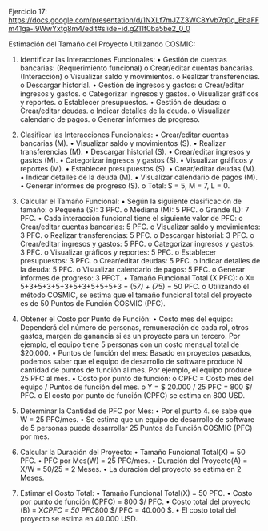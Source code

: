 Ejercicio 17: https://docs.google.com/presentation/d/1NXLf7mJZZ3WC8Yvb7q0q_EbaFFm41ga-I9WwYxtg8m4/edit#slide=id.g211f0ba5be2_0_0

Estimación del Tamaño del Proyecto Utilizando COSMIC:
1.	Identificar las Interacciones Funcionales:
    •	Gestión de cuentas bancarias: (Requerimiento funcional)
        o	Crear/editar cuentas bancarias. (Interacción)
        o	Visualizar saldo y movimientos.
        o	Realizar transferencias.
        o	Descargar historial.
    •	Gestión de ingresos y gastos:
        o	Crear/editar ingresos y gastos.
        o	Categorizar ingresos y gastos.
        o	Visualizar gráficos y reportes.
        o	Establecer presupuestos.
    •	Gestión de deudas:
        o	Crear/editar deudas.
        o	Indicar detalles de la deuda.
        o	Visualizar calendario de pagos.
        o	Generar informes de progreso.

2.	 Clasificar las Interacciones Funcionales:
    •	Crear/editar cuentas bancarias (M).
    •	Visualizar saldo y movimientos (S).
    •	Realizar transferencias (M).
    •	Descargar historial (S).
    •	Crear/editar ingresos y gastos (M).
    •	Categorizar ingresos y gastos (S).
    •	Visualizar gráficos y reportes (M).
    •	Establecer presupuestos (S).
    •	Crear/editar deudas (M).
    •	Indicar detalles de la deuda (M).
    •	Visualizar calendario de pagos (M).
    •	Generar informes de progreso (S).
        o	Total: S = 5, M = 7, L = 0.

3.	Calcular el Tamaño Funcional:
    •	Según la siguiente clasificación de tamaño:
        o	Pequeña (S): 3 PFC.
        o	Mediana (M): 5 PFC.
        o	Grande (L): 7 PFC.
    •	Cada interacción funcional tiene el siguiente valor de PFC:
        o	Crear/editar cuentas bancarias: 5 PFC.
        o	Visualizar saldo y movimientos: 3 PFC.
        o	Realizar transferencias: 5 PFC.
        o	Descargar historial: 3 PFC.
        o	Crear/editar ingresos y gastos: 5 PFC.
        o	Categorizar ingresos y gastos: 3 PFC.
        o	Visualizar gráficos y reportes: 5 PFC.
        o	Establecer presupuestos: 3 PFC.
        o	Crear/editar deudas: 5 PFC.
        o	Indicar detalles de la deuda: 5 PFC.
        o	Visualizar calendario de pagos: 5 PFC.
        o	Generar informes de progreso: 3 PFCT.
    •	Tamaño Funcional Total (X PFC):
        o	 X= 5+3+5+3+5+3+5+3+5+5+5+3 = (5*7) + (7*5) = 50 PFC.
        o	Utilizando el método COSMIC, se estima que el tamaño funcional total del proyecto es de 50 Puntos de Función COSMIC (PFC).

4.	Obtener el Costo por Punto de Función:
    •	Costo mes del equipo: Dependerá del número de personas, remuneración de cada rol, otros gastos, margen de ganancia si es un proyecto para un tercero. Por ejemplo, el equipo tiene 5 personas con un costo mensual total de $20,000.
    •	Puntos de función del mes: Basado en proyectos pasados, podemos saber que el equipo de desarrollo de software produce N cantidad de puntos de función al mes. Por ejemplo, el equipo produce 25 PFC al mes.
    •	Costo por punto de función: 
        o	CPFC = Costo mes del equipo / Puntos de función del mes.
        o	Y = $ 20.000 / 25 PFC = 800 $/ PFC.
        o	El costo por punto de función (CPFC) se estima en 800 USD.

5.	Determinar la Cantidad de PFC por Mes:
    •	Por el punto 4. se sabe que W = 25 PFC/mes.
    •	Se estima que un equipo de desarrollo de software de 5 personas puede desarrollar 25 Puntos de Función COSMIC (PFC) por mes.

6.	Calcular la Duración del Proyecto:
    •	Tamaño Funcional Total(X) = 50 PFC.
    •	PFC por Mes(W) = 25 PFC/mes.
    •	Duración del Proyecto(A) = X/W = 50/25 = 2 Meses.
    •	La duración del proyecto se estima en 2 Meses.

7.	Estimar el Costo Total:
    •	Tamaño Funcional Total(X) = 50 PFC.
    •	Costo por punto de función (CPFC) = 800 $/ PFC.
    •	Costo total del proyecto (B) = X*CPFC = 50 PFC*800 $/ PFC = 40.000 $.
    •	El costo total del proyecto se estima en 40.000 USD.
